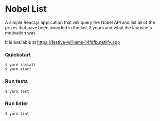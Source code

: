 # Nobel List
A simple React.js application that will query the Nobel API and list all of the prizes that have been awarded in the last 3 years and what the laureate's motivation was. 

It is available at https://festive-williams-14fdfb.netlify.app


### Quickstart
```
$ yarn install
$ yarn start
```

### Run tests
```
$ yarn test
```

### Run linter
```
$ yarn lint
```

